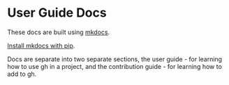 # User Guide Docs

These docs are built using [mkdocs](http://www.mkdocs.org/).

[Install mkdocs with pip](http://www.mkdocs.org/#installation).

Docs are separate into two separate sections, the user guide - for learning
how to use gh in a project, and the contribution guide - for learning
how to add to gh.
